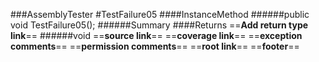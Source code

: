 ###AssemblyTester
#TestFailure05
####InstanceMethod
######public void TestFailure05();
######Summary
####Returns
==__Add return type link__==
######void
==__source link__==
==__coverage link__==
==__exception comments__==
==__permission comments__==
==__root link__==
==__footer__==
